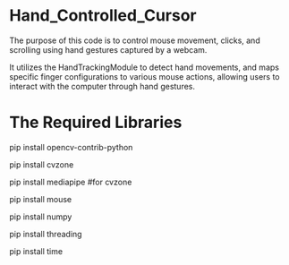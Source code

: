 # Hand_Controlled_Cursor

The purpose of this code is to control mouse movement, clicks, and scrolling using hand gestures captured by a webcam. 

It utilizes the HandTrackingModule to detect hand movements, and maps specific finger configurations to various mouse actions, allowing users to interact with the computer through hand gestures.

# The Required Libraries

pip install opencv-contrib-python

pip install cvzone

pip install mediapipe #for cvzone

pip install mouse

pip install numpy

pip install threading

pip install time
